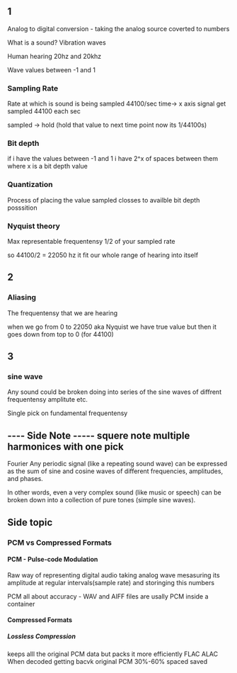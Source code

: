 ## 1
Analog to digital conversion - taking the analog source coverted to numbers


What is a sound? Vibration waves

Human hearing 20hz and 20khz

Wave values between -1 and 1
### Sampling Rate
Rate at which is sound is being sampled
44100/sec
time-> x axis
signal get sampled 44100 each sec

sampled -> hold (hold that value to next time point now its 1/44100s)



### Bit depth
if i have the values between -1 and 1 i have 2^x of spaces between them where x is a bit depth value
### Quantization
Process of placing the value sampled closses to availble bit depth posssition

### Nyquist theory

Max representable frequentensy 1/2 of your sampled rate

so 44100/2 = 22050 hz it fit our whole range of hearing into itself

## 2
### Aliasing
The frequentensy that we are hearing

when we go from 0 to 22050 aka Nyquist we have true value but then it goes down from top to 0 (for 44100)

## 3
### sine wave
Any sound could be broken doing into series of the sine waves of diffrent frequentensy amplitute etc.

Single pick on fundamental frequentensy

---- Side Note -----
squere note multiple harmonices with one pick
--------------------

Fourier
Any periodic signal (like a repeating sound wave) can be expressed as the sum of sine and cosine waves of different frequencies, amplitudes, and phases.

In other words, even a very complex sound (like music or speech) can be broken down into a collection of pure tones (simple sine waves).

## Side topic
### PCM vs Compressed Formats
#### PCM - Pulse-code Modulation
Raw way of representing digital audio
taking analog wave mesasuring its amplitude at regular intervals(sample rate) and storinging this numbers

PCM all about accuracy - WAV and AIFF files are usally PCM inside a container

#### Compressed Formats
##### Lossless Compression
keeps alll the original PCM data but packs it more efficiently
FLAC ALAC
When decoded getting bacvk original PCM
30%-60% spaced saved
